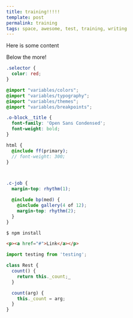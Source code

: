 ```yaml
---
title: training!!!!!
template: post
permalink: training
tags: space, awesome, test, training, writing
---
```


Here is some content 

<!--more-->

Below the more! 

~~~scss
.selector {
  color: red;
}

@import "variables/colors";
@import "variables/typography";
@import "variables/themes";
@import "variables/breakpoints";

.o-block__title {
  font-family: 'Open Sans Condensed';
  font-weight: bold;
}

html {
  @include ff(primary);
  // font-weight: 300;
}



.c-job {
  margin-top: rhythm(1);

  @include bp(med) {
    @include gallery(4 of 12);
    margin-top: rhythm(2);
  }
}


~~~

~~~bash
$ npm install
~~~ 

~~~html
<p><a href="#">Link</a></p>
~~~

~~~js
import testing from 'testing';

class Rest {
  count() {
    return this._count;_
  }

  count(arg) {
    this._count = arg;
  }
}
~~~